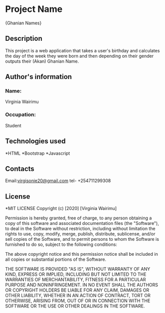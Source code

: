 # Project Name
{Ghanian Names}
## Description
This project is a web application that takes a user's birthday and calculates the day of the week they were born and then depending on their gender outputs their (Akan) Ghanian Name. 
## Author's information
### Name:
Virginia Wairimu
### Occupation:
Student
## Technologies used
*HTML
*Bootstrap
*Javascript
## Contacts
Email:virgisonie20@gmail.com
tel- +254711299308
## License
*MIT LICENSE
Copyright (c) [2020] [Virginia Wairimu]

Permission is hereby granted, free of charge, to any person obtaining a copy
of this software and associated documentation files (the "Software"), to deal
in the Software without restriction, including without limitation the rights
to use, copy, modify, merge, publish, distribute, sublicense, and/or sell
copies of the Software, and to permit persons to whom the Software is
furnished to do so, subject to the following conditions:

The above copyright notice and this permission notice shall be included in all
copies or substantial portions of the Software.

THE SOFTWARE IS PROVIDED "AS IS", WITHOUT WARRANTY OF ANY KIND, EXPRESS OR
IMPLIED, INCLUDING BUT NOT LIMITED TO THE WARRANTIES OF MERCHANTABILITY,
FITNESS FOR A PARTICULAR PURPOSE AND NONINFRINGEMENT. IN NO EVENT SHALL THE
AUTHORS OR COPYRIGHT HOLDERS BE LIABLE FOR ANY CLAIM, DAMAGES OR OTHER
LIABILITY, WHETHER IN AN ACTION OF CONTRACT, TORT OR OTHERWISE, ARISING FROM,
OUT OF OR IN CONNECTION WITH THE SOFTWARE OR THE USE OR OTHER DEALINGS IN THE
SOFTWARE.